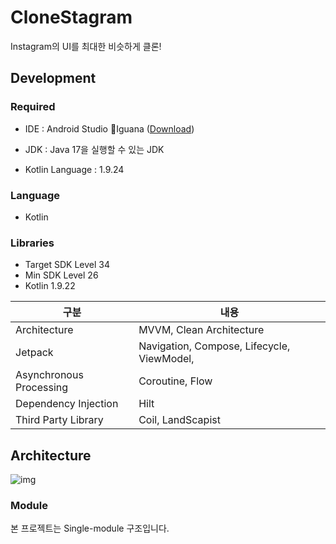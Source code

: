# CloneStagram

Instagram의 UI를 최대한 비슷하게 클론!

## Development

### Required

- IDE : Android Studio Iguana ([Download](https://developer.android.com/studio))
- JDK : Java 17을 실행할 수 있는 JDK

- Kotlin Language : 1.9.24

### Language

- Kotlin

### Libraries

+ Target SDK Level 34
+ Min SDK Level 26
+ Kotlin 1.9.22
  
| 구분                      | 내용|
|-------------------------| --|
 | Architecture            | MVVM, Clean Architecture|
 | Jetpack                 | Navigation, Compose, Lifecycle, ViewModel,|
 | Asynchronous Processing | Coroutine, Flow|
 | Dependency Injection    | Hilt|
 | Third Party Library     | Coil, LandScapist|

## Architecture

![img](https://lh6.googleusercontent.com/jIm6sL0mqukk0OROYyStYNsBulEFLZki-z2Y9OD73K-cpvEre-VP1wmdSC-bDpNJrGdhB4bOZbABRspBcn4FJCtJs4uQKKwWesOdThS-B75HwnCdTCqEKXAClxOimOtIu9WbabaP_Mpel6dDpLSSQVk)

### Module

본 프로젝트는 Single-module 구조입니다.

